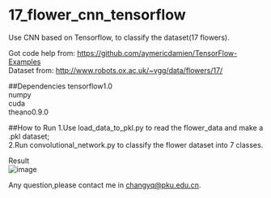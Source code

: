 
# 17_flower_cnn_tensorflow

Use CNN based on Tensorflow, to classify the dataset(17 flowers).

Got code help from: https://github.com/aymericdamien/TensorFlow-Examples<br />
Dataset from: http://www.robots.ox.ac.uk/~vgg/data/flowers/17/<br />

##Dependencies
tensorflow1.0<br />
numpy<br />
cuda<br />
theano0.9.0<br />

##How to Run
1.Use load_data_to_pkl.py to read the flower_data and make a .pkl dataset;<br />
2.Run convolutional_network.py to classify the flower dataset into 7 classes.<br />

Result<br />
![image](https://github.com/changyq12/7_flower_cnn_tensorflow/raw/master/result.jpg)<br />

Any question,please contact me in changyq@pku.edu.cn.<br />
